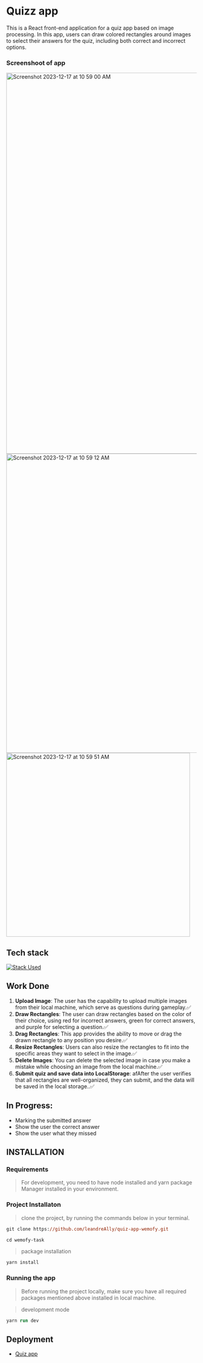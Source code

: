 # Quizz app

This is a React front-end application for a quiz app based on image processing. In this app, users can draw colored rectangles around images to select their answers for the quiz, including both correct and incorrect options.

### Screenshoot of app
<img width="1007" alt="Screenshot 2023-12-17 at 10 59 00 AM" src="https://github.com/leandreAlly/quiz-app-wemofy/assets/78492995/78b993a0-861b-47db-849f-0cacf4717473">

<img width="791" alt="Screenshot 2023-12-17 at 10 59 12 AM" src="https://github.com/leandreAlly/quiz-app-wemofy/assets/78492995/a9b3b0bc-bf1b-41c0-9d97-4263ddcef0ba">

<img width="486" alt="Screenshot 2023-12-17 at 10 59 51 AM" src="https://github.com/leandreAlly/quiz-app-wemofy/assets/78492995/0f5a4c2f-65d1-453a-9fad-cd142f323971">


## Tech stack

[![Stack Used](https://skillicons.dev/icons?i=react,vite&theme=dark)](https://skillicons.dev)

## Work Done

1. **Upload Image**: The user has the capability to upload multiple images from their local machine, which serve as questions during gameplay.✅
2. **Draw Rectangles**: The user can draw rectangles based on the color of their choice, using red for incorrect answers, green for correct answers, and purple for selecting a question.✅
3. **Drag Rectangles**: This app provides the ability to move or drag the drawn rectangle to any position you desire.✅
4. **Resize Rectangles**: Users can also resize the rectangles to fit into the specific areas they want to select in the image.✅
5. **Delete Images**: You can delete the selected image in case you make a mistake while choosing an image from the local machine.✅
6. **Submit quiz and save data into LocalStorage**: afAfter the user verifies that all rectangles are well-organized, they can submit, and the data will be saved in the local storage..✅

## In Progress:

- Marking the submitted answer
- Show the user the correct answer
- Show the user what they missed

## INSTALLATION

### Requirements

> For development, you need to have node installed and yarn package Manager installed in your environment.

### Project Installaton

> clone the project, by running the commands below in your terminal.

```ps
git clone https://github.com/leandreAlly/quiz-app-wemofy.git
```

```ps
cd wemofy-task
```

> package installation

```ps
yarn install
```

### Running the app

> Before running the project locally, make sure you have all required packages mentioned above installed in local machine.

> development mode

```ps
yarn run dev
```

## Deployment

- [Quiz app](https://quiz-app-wemofy-leandreally.vercel.app/)
